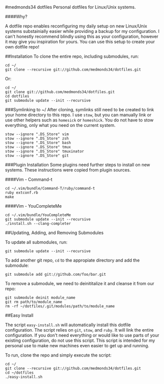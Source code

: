 #medmonds34 dotfiles
Personal dotfiles for Linux/Unix systems. 

####Why?

A dotfile repo enables reconfiguring my daily setup on new Linux/Unix systems substainially easier while providing a backup for my configuration. I can't honestly recommend blindly using this as your configuration, however it may give you inspiration for yours. You can use this setup to create your own dotfile repo!

##Installation
To clone the entire repo, including submodules, run:

```
cd ~/
git clone --recursive git://github.com/medmonds34/dotfiles.git
```

Or:

```
cd ~/
git clone git://github.com/medmonds34/dotfiles.git
cd dotfiles
git submodule update --init --recursive
```

###Symlinking to ~/
After cloning, symlinks still need to be created to link your home directory to this repo. I use ```stow```, but you can manually link or use other helpers such as ```homesick``` or ```homeshick```. You do not have to stow everything, only what you need on the current system.

```
stow --ignore ".DS_Store" vim
stow --ignore ".DS_Store" zsh
stow --ignore ".DS_Store" bash
stow --ignore ".DS_Store" tmux
stow --ignore ".DS_Store" tmuxinator
stow --ignore ".DS_Store" git
```

###Plugin Installation
Some plugins need further steps to install on new systems. These instructions were copied from plugin sources.

####Vim - Command-t

```
cd ~/.vim/bundle/Command-T/ruby/command-t
ruby extconf.rb
make
```

####Vim - YouCompleteMe

```
cd ~/.vim/bundle/YouCompleteMe
git submodule update --init --recursive
./install.sh --clang-completer
```

##Updating, Adding, and Removing Submodules

To update all submodules, run:

```
git submodule update --init --recursive
```

To add another git repo, ```cd``` to the appropiate directory and add the submodule:

```
git submodule add git://github.com/foo/bar.git
```

To remove a submodule, we need to deinititalize it and cleanse it from our repo:

```
git submodule deinit module_name
git rm path/to/module_name
rm -rf ~/dotfiles/.git/modules/path/to/module_name
```

##Easy Install

The script ```easy-install.sh``` will automatically install this dotfile configuration. The script relies on ```git```, ```stow```, and ```ruby```. It will link the entire configuration. If you don't need everything or would like to use parts of your existing configuration, do not use this script. This script is intended for my personal use to make new machines even easier to get up and running.

To run, clone the repo and simply execute the script:

```
cd ~/
git clone --recursive git://github.com/medmonds34/dotfiles.git
cd ~/dotfiles
./easy-install.sh
```
